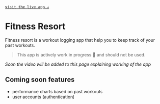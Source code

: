 [`visit the live app ↗`](https://fitness-app-next-frontend.vercel.app/)

# Fitness Resort
Fitness resort is a workout logging app that help you to keep track of your past workouts.

>This app is actively work in progress 🚧 and should not be used.

*Soon the video will be added to this page explaining working of the app*

## Coming soon features
- performance charts based on past workouts
- user accounts (authentication)
